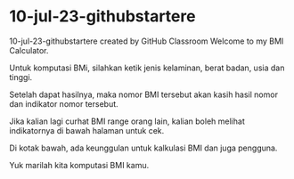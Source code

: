 # 10-jul-23-githubstartere
10-jul-23-githubstartere created by GitHub Classroom
Welcome to my BMI Calculator.

Untuk komputasi BMi, silahkan ketik jenis kelaminan, berat badan, usia dan tinggi.

Setelah dapat hasilnya, maka nomor BMI tersebut akan kasih hasil nomor dan indikator nomor tersebut.

Jika kalian lagi curhat BMI range orang lain, kalian boleh melihat indikatornya di bawah halaman untuk cek.

Di kotak bawah, ada keunggulan untuk kalkulasi BMI dan juga pengguna.

Yuk marilah kita komputasi BMI kamu.
